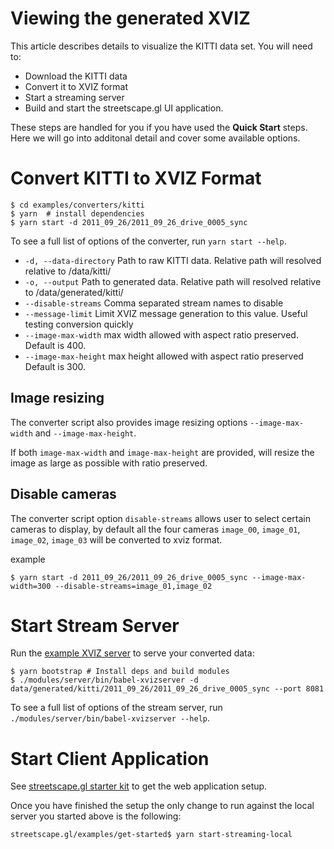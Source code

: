 # Viewing the generated XVIZ

This article describes details to visualize the KITTI data set. You will need to:

- Download the KITTI data
- Convert it to XVIZ format
- Start a streaming server
- Build and start the streetscape.gl UI application.

These steps are handled for you if you have used the **Quick Start** steps. Here we will go into
additonal detail and cover some available options.

# Convert KITTI to XVIZ Format

```
$ cd examples/converters/kitti
$ yarn  # install dependencies
$ yarn start -d 2011_09_26/2011_09_26_drive_0005_sync
```

To see a full list of options of the converter, run `yarn start --help`.

- `-d, --data-directory` Path to raw KITTI data. Relative path will resolved relative to
  /data/kitti/
- `-o, --output` Path to generated data. Relative path will resolved relative to
  /data/generated/kitti/
- `--disable-streams` Comma separated stream names to disable
- `--message-limit` Limit XVIZ message generation to this value. Useful testing conversion quickly
- `--image-max-width` max width allowed with aspect ratio preserved. Default is 400.
- `--image-max-height` max height allowed with aspect ratio preserved Default is 300.

## Image resizing

The converter script also provides image resizing options `--image-max-width` and
`--image-max-height`.

If both `image-max-width` and `image-max-height` are provided, will resize the image as large as
possible with ratio preserved.

## Disable cameras

The converter script option `disable-streams` allows user to select certain cameras to display, by
default all the four cameras `image_00`, `image_01`, `image_02`, `image_03` will be converted to
xviz format.

example

```
$ yarn start -d 2011_09_26/2011_09_26_drive_0005_sync --image-max-width=300 --disable-streams=image_01,image_02
```

# Start Stream Server

Run the [example XVIZ server](/docs/getting-started/xviz-server.md) to serve your converted data:

```
$ yarn bootstrap # Install deps and build modules
$ ./modules/server/bin/babel-xvizserver -d data/generated/kitti/2011_09_26/2011_09_26_drive_0005_sync --port 8081
```

To see a full list of options of the stream server, run
`./modules/server/bin/babel-xvizserver --help`.

# Start Client Application

See
[streetscape.gl starter kit](https://github.com/uber/streetscape.gl/blob/master/docs/get-started/starter-kit.md)
to get the web application setup.

Once you have finished the setup the only change to run against the local server you started above
is the following:

```
streetscape.gl/examples/get-started$ yarn start-streaming-local
```
